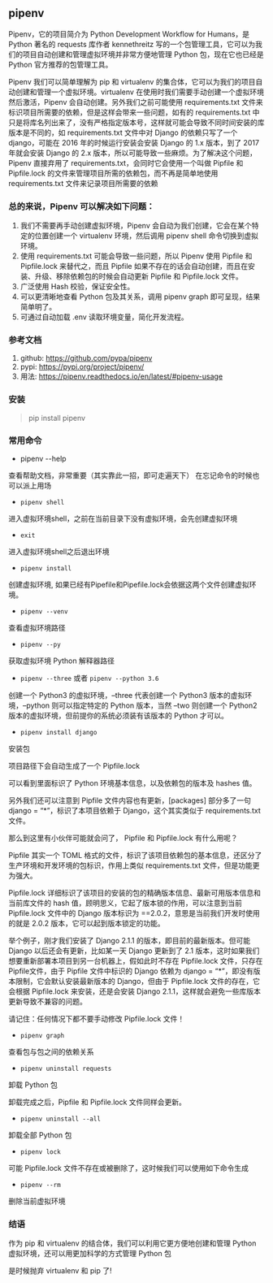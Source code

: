 ## pipenv

Pipenv，它的项目简介为 Python Development Workflow for Humans，是 Python 著名的 requests 库作者 kennethreitz 写的一个包管理工具，它可以为我们的项目自动创建和管理虚拟环境并非常方便地管理 Python 包，现在它也已经是 Python 官方推荐的包管理工具。

Pipenv 我们可以简单理解为 pip 和 virtualenv 的集合体，它可以为我们的项目自动创建和管理一个虚拟环境。virtualenv 在使用时我们需要手动创建一个虚拟环境然后激活，Pipenv 会自动创建。另外我们之前可能使用 requirements.txt 文件来标识项目所需要的依赖，但是这样会带来一些问题，如有的 requirements.txt 中只是将库名列出来了，没有严格指定版本号，这样就可能会导致不同时间安装的库版本是不同的，如 requirements.txt 文件中对 Django 的依赖只写了一个 django，可能在 2016 年的时候运行安装会安装 Django 的 1.x 版本，到了 2017 年就会安装 Django 的 2.x 版本，所以可能导致一些麻烦。为了解决这个问题，Pipenv 直接弃用了 requirements.txt，会同时它会使用一个叫做 Pipfile 和 Pipfile.lock 的文件来管理项目所需的依赖包，而不再是简单地使用 requirements.txt 文件来记录项目所需要的依赖


### 总的来说，Pipenv 可以解决如下问题：
1. 我们不需要再手动创建虚拟环境，Pipenv 会自动为我们创建，它会在某个特定的位置创建一个 virtualenv 环境，然后调用 pipenv shell 命令切换到虚拟环境。
1. 使用 requirements.txt 可能会导致一些问题，所以 Pipenv 使用 Pipfile 和 Pipfile.lock 来替代之，而且 Pipfile 如果不存在的话会自动创建，而且在安装、升级、移除依赖包的时候会自动更新 Pipfile 和 Pipfile.lock 文件。
1. 广泛使用 Hash 校验，保证安全性。
1. 可以更清晰地查看 Python 包及其关系，调用 pipenv graph 即可呈现，结果简单明了。
1. 可通过自动加载 .env 读取环境变量，简化开发流程。

### 参考文档
1. github: https://github.com/pypa/pipenv
1. pypi: https://pypi.org/project/pipenv/
1. 用法: https://pipenv.readthedocs.io/en/latest/#pipenv-usage

### 安装
   >pip install pipenv

### 常用命令
* pipenv --help

查看帮助文档，非常重要（其实靠此一招，即可走遍天下）
在忘记命令的时候也可以派上用场
    
* `pipenv shell`

进入虚拟环境shell，之前在当前目录下没有虚拟环境，会先创建虚拟环境

* `exit`

进入虚拟环境shell之后退出环境

* `pipenv install`

创建虚拟环境, 如果已经有Pipefile和Pipefile.lock会依据这两个文件创建虚拟环境。

* `pipenv --venv`

查看虚拟环境路径

* `pipenv --py`

获取虚拟环境 Python 解释器路径

* `pipenv --three`  或者 `pipenv --python 3.6` 

创建一个 Python3 的虚拟环境，–three 代表创建一个 Python3 版本的虚拟环境，–python 则可以指定特定的 Python 版本，当然 –two 则创建一个 Python2 版本的虚拟环境，但前提你的系统必须装有该版本的 Python 才可以。

* `pipenv install django`

安装包

项目路径下会自动生成了一个 Pipfile.lock 

可以看到里面标识了 Python 环境基本信息，以及依赖包的版本及 hashes 值。

另外我们还可以注意到 Pipfile 文件内容也有更新，[packages] 部分多了一句 django = “*”，标识了本项目依赖于 Django，这个其实类似于 requirements.txt 文件。

那么到这里有小伙伴可能就会问了， Pipfile 和 Pipfile.lock 有什么用呢？

Pipfile 其实一个 TOML 格式的文件，标识了该项目依赖包的基本信息，还区分了生产环境和开发环境的包标识，作用上类似 requirements.txt 文件，但是功能更为强大。

Pipfile.lock 详细标识了该项目的安装的包的精确版本信息、最新可用版本信息和当前库文件的 hash 值，顾明思义，它起了版本锁的作用，可以注意到当前 Pipfile.lock 文件中的 Django 版本标识为 ==2.0.2，意思是当前我们开发时使用的就是 2.0.2 版本，它可以起到版本锁定的功能。

举个例子，刚才我们安装了 Django 2.1.1 的版本，即目前的最新版本。但可能 Django 以后还会有更新，比如某一天 Django 更新到了 2.1 版本，这时如果我们想要重新部署本项目到另一台机器上，假如此时不存在 Pipfile.lock 文件，只存在 Pipfile文件，由于 Pipfile 文件中标识的 Django 依赖为 django = “*”，即没有版本限制，它会默认安装最新版本的 Django，但由于 Pipfile.lock 文件的存在，它会根据 Pipfile.lock 来安装，还是会安装 Django 2.1.1，这样就会避免一些库版本更新导致不兼容的问题。

请记住：任何情况下都不要手动修改 Pipfile.lock 文件！

* `pipenv graph`

查看包与包之间的依赖关系

* `pipenv uninstall requests`

卸载 Python 包

卸载完成之后，Pipfile 和 Pipfile.lock 文件同样会更新。

*  `pipenv uninstall --all`

卸载全部 Python 包

* `pipenv lock`

可能 Pipfile.lock 文件不存在或被删除了，这时候我们可以使用如下命令生成

* `pipenv --rm`

删除当前虚拟环境


### 结语

作为 pip 和 virtualenv 的结合体，我们可以利用它更方便地创建和管理 Python 虚拟环境，还可以用更加科学的方式管理 Python 包

是时候抛弃 virtualenv 和 pip 了!